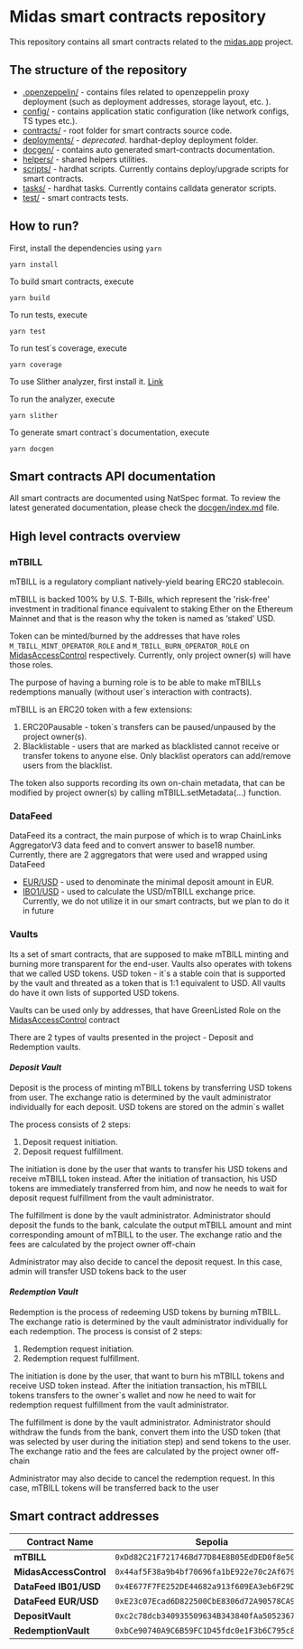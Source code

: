 # Midas smart contracts repository

This repository contains all smart contracts related to the [midas.app](https://midas.app) project.

## The structure of the repository

- [.openzeppelin/](./.openzeppelin/) - contains files related to openzeppelin proxy deployment (such as deployment addresses, storage layout, etc. ).
- [config/](./config/) - contains application static configuration (like network configs, TS types etc.).
- [contracts/](./contracts/) - root folder for smart contracts source code.
- [deployments/](./deployments/) - *deprecated*. hardhat-deploy deployment folder.
- [docgen/](./docgen/) - contains auto generated smart-contracts documentation.
- [helpers/](./helpers/) - shared helpers utilities.
- [scripts/](./scripts/) - hardhat scripts. Currently contains deploy/upgrade scripts for smart contracts.
- [tasks/](./tasks/) - hardhat tasks. Currently contains calldata generator scripts.
- [test/](./test/) - smart contracts tests.

## How to run?

First, install the dependencies using `yarn`

```
yarn install
```

To build smart contracts, execute

```
yarn build
```

To run tests, execute

```
yarn test
```

To run test`s coverage, execute

```
yarn coverage
```

To use Slither analyzer, first install it. [Link](https://github.com/crytic/slither)

To run the analyzer, execute

```
yarn slither
```


To generate smart contract`s documentation, execute

```
yarn docgen
```

## Smart contracts API documentation

All smart contracts are documented using NatSpec format. To review the latest generated documentation, please check the [docgen/index.md](./docgen/index.md) file.


## High level contracts overview

### **mTBILL**
mTBILL is a regulatory compliant natively-yield bearing ERC20 stablecoin.

mTBILL is backed 100% by U.S. T-Bills, which represent the 'risk-free' investment in traditional finance equivalent to staking Ether on the Ethereum Mainnet and that is the reason why the token is named as ‘staked’ USD.

Token can be minted/burned by the addresses that have roles `M_TBILL_MINT_OPERATOR_ROLE` and `M_TBILL_BURN_OPERATOR_ROLE` on [MidasAccessControl](./contracts/access/MidasAccessControl.sol) respectively. Currently, only project owner(s) will have those roles. 

The purpose of having a burning role is to be able to make mTBILLs redemptions manually (without user`s interaction with contracts).

mTBILL is an ERC20 token with a few extensions:
1. ERC20Pausable - token`s transfers can be paused/unpaused by the project owner(s).
2. Blacklistable - users that are marked as blacklisted cannot receive or transfer tokens to anyone else. Only blacklist operators can add/remove users from the blacklist.

The token also supports recording its own on-chain metadata, that can be modified by project owner(s) by calling mTBILL.setMetadata(...) function.


### **DataFeed**

DataFeed its a contract, the main purpose of which is to wrap ChainLinks AggregatorV3 data feed and to convert answer to base18 number. Currently, there are 2 aggregators that were used and wrapped using DataFeed
- [EUR/USD](https://data.chain.link/ethereum/mainnet/fiat/eur-usd) - used to denominate the minimal deposit amount in EUR. 
- [IBO1/USD](https://data.chain.link/ethereum/mainnet/indexes/ib01-usd) - used to calculate the USD/mTBILL exchange price. Currently, we do not utilize it in our smart contracts, but we plan to do it in future

### **Vaults**

Its a set of smart contracts, that are supposed to make mTBILL minting and burning more transparent for the end-user. Vaults also operates with tokens that we called USD tokens. USD token - it`s a stable coin that is supported by the vault and threated as a token that is 1:1 equivalent to USD. All vaults do have it own lists of supported USD tokens.

Vaults can be used only by addresses, that have GreenListed Role on the [MidasAccessControl](./contracts/access/MidasAccessControl.sol) contract

There are 2 types of vaults presented in the project - Deposit and Redemption vaults.

#### ***Deposit Vault***
Deposit is the process of minting mTBILL tokens by transferring USD tokens from user. The exchange ratio is determined by the vault administrator individually for each deposit. USD tokens are stored on the admin`s wallet

The process consists of 2 steps:
1. Deposit request initiation.
2. Deposit request fulfillment.

The initiation is done by the user that wants to transfer his USD tokens and receive mTBILL token instead. After the initiation of transaction, his USD tokens are immediately transferred from him, and now he needs to wait for deposit request fulfillment from the vault administrator.

The fulfillment is done by the vault administrator. Administrator should deposit the funds to the bank, calculate the output mTBILL amount and mint corresponding amount of mTBILL to the user. The exchange ratio and the fees are calculated by the project owner off-chain

Administrator may also decide to cancel the deposit request. In this case, admin will transfer USD tokens back to the user

#### ***Redemption Vault***

Redemption is the process of redeeming USD tokens by burning mTBILL. The exchange ratio is determined by the vault administrator individually for each redemption. The process is consist of 2 steps: 

1. Redemption request initiation.
2. Redemption request fulfillment.

The initiation is done by the user, that want to burn his mTBILL tokens and receive USD token instead. After the initiation transaction, his mTBILL tokens transfers to the owner`s wallet and now he need to wait for redemption request fulfillment from the vault administrator. 

The fulfillment is done by the vault administrator. Administrator should withdraw the funds from the bank, convert them into the USD token (that was selected by user during the initiation step) and send tokens to the user. The exchange ratio and the fees are calculated by the project owner off-chain

Administrator may also decide to cancel the redemption request. In this case, mTBILL tokens will be transferred back to the user

## Smart contract addresses

|Contract Name|Sepolia|Mainnet| 
|-|-|-|
|**mTBILL**|`0xDd82C21F721746Bd77D84E8B05EdDED0f8e50980`|-|
|**MidasAccessControl**|`0x44af5F38a9b4bf70696fa1bE922e70c2Af679FD7`|-|
|**DataFeed IB01/USD**|`0x4E677F7FE252DE44682a913f609EA3eb6F29DC3E`|-|
|**DataFeed EUR/USD**|`0xE23c07Ecad6D822500CbE8306d72A90578CA9F11`|-|
|**DepositVault**|`0xc2c78dcb340935509634B343840fAa5052367f29`|-|
|**RedemptionVault**|`0xbCe90740A9C6B59FC1D45fdc0e1F3b6C795c85dC`|-|